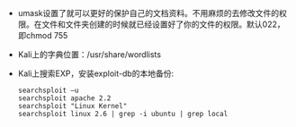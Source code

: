 - umask设置了就可以更好的保护自己的文档资料。不用麻烦的去修改文件的权限。在文件和文件夹创建的时候就已经设置好了你的文件的权限。默认022，即chmod 755

- Kali上的字典位置：/usr/share/wordlists

- Kali上搜索EXP，安装exploit-db的本地备份:

  ```
  searchsploit –u
  searchsploit apache 2.2
  searchsploit "Linux Kernel"
  searchsploit linux 2.6 | grep -i ubuntu | grep local​
  ```



